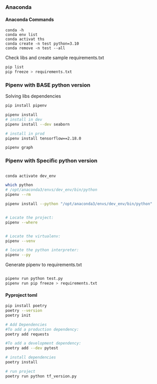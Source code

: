 ### Anaconda
#### Anaconda Commands
```bash'
conda -h
conda env list
conda activat ths
conda create -n test python=3.10
conda remove -n test --all
```


Check libs and create sample requirements.txt
```bash
pip list
pip freeze > requirements.txt
```


### Pipenv with  BASE python version
Solving libs dependencies
```bash
pip install pipenv

pipenv install
# install in dev
pipenv install --dev seaborn

# install in prod
pipenv install tensorflow==2.18.0

pipenv graph

```




### Pipenv with Specific python version
```bash

conda activate dev_env

which python
# /opt/anaconda3/envs/dev_env/bin/python
pipenv --rm

pipenv install --python "/opt/anaconda3/envs/dev_env/bin/python"


# Locate the project:
pipenv --where


# Locate the virtualenv:
pipenv --venv

# locate the python interpreter:
pipenv --py

```



Generate pipenv to requirements.txt
```bash

pipenv run python test.py
pipenv run pip freeze > requirements.txt
```


#### Pyproject toml
```bash
pip install poetry
poetry --version
poetry init

# Add Dependencies
#To add a production dependency:
poetry add requests

#To add a development dependency:
poetry add --dev pytest

# install dependencies
poetry install

# run project
poetry run python tf_version.py


```